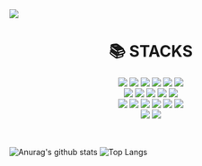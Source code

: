 <img src="https://capsule-render.vercel.app/api?type=transparent&fontColor=ADBAC7&height=300&section=header&text=SanghyunPark&fontSize=60" />

<div align=center><h1>📚 STACKS</h1></div>
<div align="center">
	<img src="https://img.shields.io/badge/Java-007396?style=flat&logo=Java&logoColor=white" />
	<img src="https://img.shields.io/badge/spring-6DB33F?style=flat&logo=spring&logoColor=white">
	<img src="https://img.shields.io/badge/springboot-6DB33F?style=flat&logo=springboot&logoColor=white">
	<img src="https://img.shields.io/badge/oracle-F80000?style=flat&logo=oracle&logoColor=white">
	<img src="https://img.shields.io/badge/mysql-4479A1?style=flat&logo=mysql&logoColor=white">
	<img src="https://img.shields.io/badge/MariaDB-003545?style=flat&logo=MariaDB&logoColor=white">
	<br/>
	<img src="https://img.shields.io/badge/HTML5-E34F26?style=flat&logo=HTML5&logoColor=white" />
	<img src="https://img.shields.io/badge/CSS3-1572B6?style=flat&logo=CSS3&logoColor=white" />
	<img src="https://img.shields.io/badge/vue.js-4FC08D?style=flat&logo=vue.js&logoColor=white">
	<img src="https://img.shields.io/badge/javascript-F7DF1E?style=flat&logo=javascript&logoColor=black">
	<img src="https://img.shields.io/badge/jquery-0769AD?style=flat&logo=jquery&logoColor=white">
	<br/>
	<img src="https://img.shields.io/badge/github-181717?style=flat&logo=github&logoColor=white">
	<img src="https://img.shields.io/badge/Git-F05032?style=flat&logo=Git&logoColor=white">
	<img src="https://img.shields.io/badge/Confluence-172B4D?style=flat&logo=Confluence&logoColor=white">
	<img src="https://img.shields.io/badge/Jira-0052CC?style=flat&logo=Jira&logoColor=white">
	<img src="https://img.shields.io/badge/Redmine-B32024?style=flat&logo=Redmine&logoColor=white">
	<img src="https://img.shields.io/badge/Bitbucket-0052CC?style=flat&logo=Bitbucket&logoColor=white">
	<br/>
	<img src="https://img.shields.io/badge/Jenkins-D24939?style=flat&logo=Jenkins&logoColor=black">
	<img src="https://img.shields.io/badge/linux-FCC624?style=flat&logo=linux&logoColor=black">
	<br/>
</div>
<br/>
<br/>

![Anurag's github stats](https://github-readme-stats.vercel.app/api?username=cmk051&show_icons=true&theme=tokyonight)
![Top Langs](https://github-readme-stats.vercel.app/api/top-langs/?username=cmk051&layout=compact&theme=tokyonight)

<!--
**cmk051/cmk051** is a ✨ _special_ ✨ repository because its `README.md` (this file) appears on your GitHub profile.

Here are some ideas to get you started:

- 🔭 I’m currently working on ...
- 🌱 I’m currently learning ...
- 👯 I’m looking to collaborate on ...
- 🤔 I’m looking for help with ...
- 💬 Ask me about ...
- 📫 How to reach me: ...
- 😄 Pronouns: ...
- ⚡ Fun fact: ...
-->
